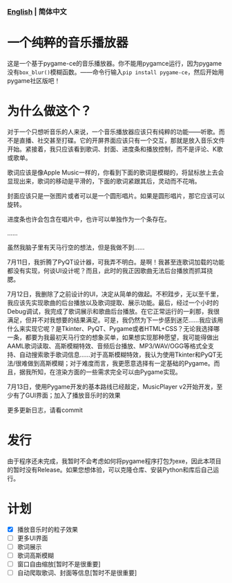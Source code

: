 ### [English](/readme.md) | 简体中文

# 一个纯粹的音乐播放器

这是一个基于pygame-ce的音乐播放器。你不能用pygamce运行，因为pygame没有`box_blur()`模糊函数。——命令行输入`pip install pygame-ce`，然后开始用pygame社区版吧！

# 为什么做这个？

对于一个只想听音乐的人来说，一个音乐播放器应该只有纯粹的功能——听歌。而不是直播、社交甚至打碟。它的开屏界面应该只有一个交互，那就是放入音乐文件开始。紧接着，我只应该看到歌词、封面、进度条和播放控制，而不是评论、K歌或歌单。

歌词应该是像Apple Music一样的，你看到下面的歌词是模糊的，将鼠标放上去会显现出来，歌词的移动是平滑的，下面的歌词紧跟其后，灵动而不花哨。

封面应该只是一张图片或者可以是一个圆形唱片。如果是圆形唱片，那它应该可以旋转。

进度条也许会包含在唱片中，也许可以单独作为一个条存在。

……

虽然我脑子里有天马行空的想法，但是我做不到……

7月11日，我折腾了PyQT设计器，可我弄不明白。是啊！我甚至连歌词加载的功能都没有实现，何谈UI设计呢？而且，此时的我正因歌曲无法后台播放而抓耳挠腮。

7月12日，我删除了之前设计的UI，决定从简单的做起。不积跬步，无以至千里，我应该先实现歌曲的后台播放以及歌词提取、展示功能。最后，经过一个小时的Debug调试，我完成了歌词展示和歌曲后台播放。在它正常运行的一刹那，我很满足，但并不对我想要的结果满足。可是，我仍然为下一步感到迷茫……我应该用什么来实现它呢？是Tkinter、PyQT、Pygame或者HTML+CSS？无论我选择哪一条，都要为我最初天马行空的想象买单，如果想实现那种愿望，我可能得做出AAML歌词读取、高斯模糊特效、音频后台播放、MP3/WAV/OGG等格式全支持、自动搜索歌手歌词信息……对于高斯模糊特效，我认为使用Tkinter和PyQT无法/很难做到高斯模糊；对于难度而言，我更愿意选择有一定基础的Pygame。而且，据我所知，在渲染方面的一些需求完全可以由Pygame实现。

7月13日，使用Pygame开发的基本路线已经敲定，MusicPlayer v2开始开发，至少有了GUI界面；加入了播放音乐时的效果

更多更新日志，请看commit

# 发行

由于程序还未完成，我暂时不会考虑如何将pygame程序打包为exe，因此本项目的暂时没有Release。如果您想体验，可以克隆仓库、安装Python和库后自己运行。

# 计划

 - [X] 播放音乐时的粒子效果
 - [ ] 更多UI界面
 - [ ] 歌词展示
 - [ ] 歌词高斯模糊
 - [ ] 窗口自由缩放[暂时不是很重要]
 - [ ] 自动爬取歌词、封面等信息[暂时不是很重要]